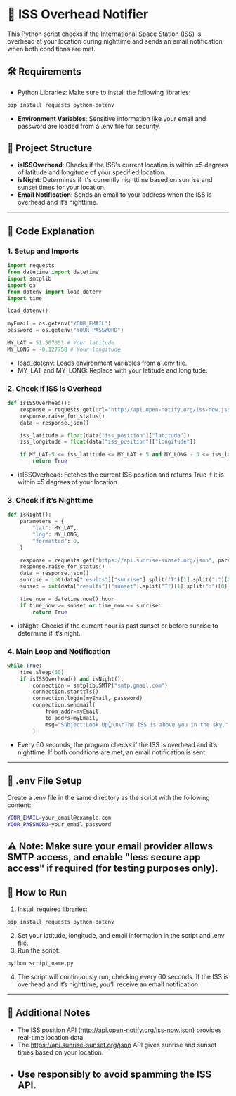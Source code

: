 # 🌌 ISS Overhead Notifier
This Python script checks if the International Space Station (ISS) is overhead at your location during nighttime and sends an email notification when both conditions are met.

## 🛠️ Requirements
- Python Libraries: Make sure to install the following libraries:
```bash
pip install requests python-dotenv
```
- **Environment Variables**: Sensitive information like your email and password are loaded from a .env file for security.

## 📂 Project Structure
- **isISSOverhead**: Checks if the ISS's current location is within ±5 degrees of latitude and longitude of your specified location.
- **isNight**: Determines if it's currently nighttime based on sunrise and sunset times for your location.
- **Email Notification**: Sends an email to your address when the ISS is overhead and it’s nighttime.
---
## 🔧 Code Explanation
### 1. Setup and Imports
```python
import requests
from datetime import datetime
import smtplib
import os
from dotenv import load_dotenv
import time

load_dotenv()

myEmail = os.getenv("YOUR_EMAIL")
password = os.getenv("YOUR_PASSWORD")

MY_LAT = 51.507351 # Your latitude
MY_LONG = -0.127758 # Your longitude
```
- load_dotenv: Loads environment variables from a .env file.
- MY_LAT and MY_LONG: Replace with your latitude and longitude.

### 2. Check if ISS is Overhead
```python
def isISSOverhead():
    response = requests.get(url="http://api.open-notify.org/iss-now.json")
    response.raise_for_status()
    data = response.json()

    iss_latitude = float(data["iss_position"]["latitude"])
    iss_longitude = float(data["iss_position"]["longitude"])

    if MY_LAT-5 <= iss_latitude <= MY_LAT + 5 and MY_LONG - 5 <= iss_latitude <= MY_LONG + 5:
        return True
```
- isISSOverhead: Fetches the current ISS position and returns True if it is within ±5 degrees of your location.

### 3. Check if it’s Nighttime
```python
def isNight():
    parameters = {
        "lat": MY_LAT,
        "lng": MY_LONG,
        "formatted": 0,
    }

    response = requests.get("https://api.sunrise-sunset.org/json", params=parameters)
    response.raise_for_status()
    data = response.json()
    sunrise = int(data["results"]["sunrise"].split("T")[1].split(":")[0])
    sunset = int(data["results"]["sunset"].split("T")[1].split(":")[0])

    time_now = datetime.now().hour
    if time_now >= sunset or time_now <= sunrise:
        return True
```
- isNight: Checks if the current hour is past sunset or before sunrise to determine if it’s night.

### 4. Main Loop and Notification
```python
while True:
    time.sleep(60)
    if isISSOverhead() and isNight():
        connection = smtplib.SMTP("smtp.gmail.com")
        connection.starttls()
        connection.login(myEmail, password)
        connection.sendmail(
            from_addr=myEmail, 
            to_addrs=myEmail, 
            msg="Subject:Look Up👆\n\nThe ISS is above you in the sky."
        )
```
- Every 60 seconds, the program checks if the ISS is overhead and it’s nighttime. If both conditions are met, an email notification is sent.
---
## 📄 .env File Setup
Create a .env file in the same directory as the script with the following content:
```bash
YOUR_EMAIL=your_email@example.com
YOUR_PASSWORD=your_email_password
```
⚠️ Note: Make sure your email provider allows SMTP access, and enable "less secure app access" if required (for testing purposes only).
---
## 🚀 How to Run
1. Install required libraries:
```bash
pip install requests python-dotenv
```
2. Set your latitude, longitude, and email information in the script and .env file.
3. Run the script:
```bash
python script_name.py
```
4. The script will continuously run, checking every 60 seconds. If the ISS is overhead and it’s nighttime, you’ll receive an email notification.
---
## 📝 Additional Notes
- The ISS position API (http://api.open-notify.org/iss-now.json) provides real-time location data.
- The https://api.sunrise-sunset.org/json API gives sunrise and sunset times based on your location.
- Use responsibly to avoid spamming the ISS API.
  ---
